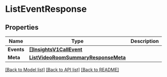 # ListEventResponse

## Properties

Name | Type | Description | Notes
------------ | ------------- | ------------- | -------------
**Events** | [**[]InsightsV1CallEvent**](insights.v1.call.event.md) |  |[optional] 
**Meta** | [**ListVideoRoomSummaryResponseMeta**](ListVideoRoomSummaryResponse_meta.md) |  |[optional] 

[[Back to Model list]](../README.md#documentation-for-models) [[Back to API list]](../README.md#documentation-for-api-endpoints) [[Back to README]](../README.md)


